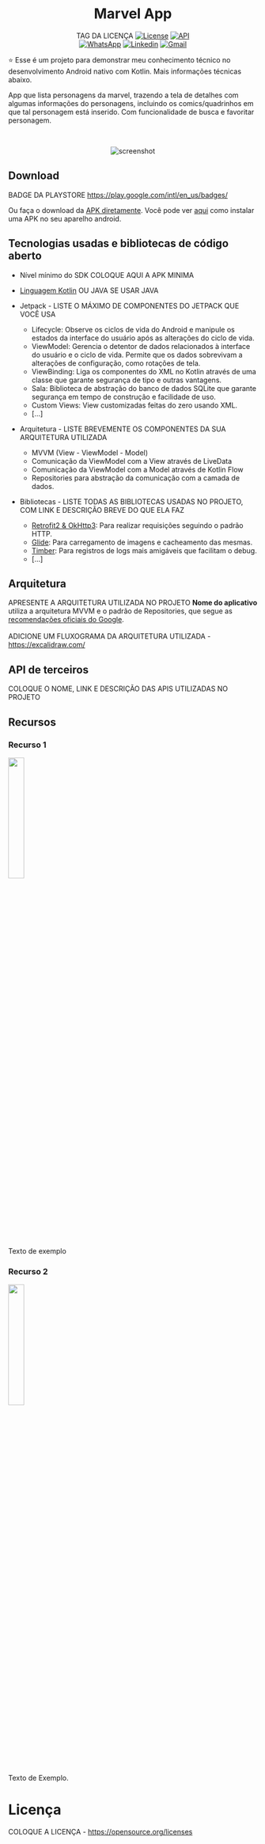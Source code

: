 <h1 align="center">Marvel App</h1>

<p align="center">
  TAG DA LICENÇA <a href="https://opensource.org/licenses/Apache-2.0"><img alt="License" src="https://img.shields.io/badge/License-Apache%202.0 -blue.svg"/></a>
  <a href="https://android-arsenal.com/api?level=23"><img src="https://img.shields.io/badge/API-23%2B-brightgreen.svg?style=flat" border="0" alt="API"></a>
  <br>
  <a href="https://wa.me/+5581996308063"><img alt="WhatsApp" src="https://img.shields.io/badge/WhatsApp-25D366?style=for-the-badge&logo =whatsapp&logoColor=white"/></a>
  <a href="https://www.linkedin.com/in/dalakton-rodrigues-0319121b6/"><img alt="Linkedin" src="https://img.shields.io/badge/LinkedIn-0077B5?style=for -the-badge&logo=linkedin&logoColor=white"/></a>
  <a href="mailto:DalaktonRodrigues@gmail.com"><img alt="Gmail" src="https://img.shields.io/badge/Gmail-D14836?style=for-the-badge&logo=gmail&logoColor= branco"/></a>
</p>

<p align="center">  

⭐ Esse é um projeto para demonstrar meu conhecimento técnico no desenvolvimento Android nativo com Kotlin. Mais informações técnicas abaixo.

App que lista personagens da marvel, trazendo a tela de detalhes com algumas informações do personagens, incluindo os comics/quadrinhos em que tal personagem está inserido.
Com funcionalidade de busca e favoritar personagem.  
</p>

</br>

<p float="left" align="center">
<img alt="screenshot" width"30%" src="screenshot/screenshot_01.jpgg"/>
</p>

## Download
BADGE DA PLAYSTORE https://play.google.com/intl/en_us/badges/

Ou faça o download da <a href="apk/app-debug.apk?raw=true">APK diretamente</a>. Você pode ver <a href="https://www.google.com/search?q=como+instalar+um+apk+no+android">aqui</a> como instalar uma APK no seu aparelho android.

## Tecnologias usadas e bibliotecas de código aberto

- Nível mínimo do SDK COLOQUE AQUI A APK MINIMA
- [Linguagem Kotlin](https://kotlinlang.org/) OU JAVA SE USAR JAVA

- Jetpack - LISTE O MÁXIMO DE COMPONENTES DO JETPACK QUE VOCÊ USA
  - Lifecycle: Observe os ciclos de vida do Android e manipule os estados da interface do usuário após as alterações do ciclo de vida.
  - ViewModel: Gerencia o detentor de dados relacionados à interface do usuário e o ciclo de vida. Permite que os dados sobrevivam a alterações de configuração, como rotações de tela.
  - ViewBinding: Liga os componentes do XML no Kotlin através de uma classe que garante segurança de tipo e outras vantagens.
  - Sala: Biblioteca de abstração do banco de dados SQLite que garante segurança em tempo de construção e facilidade de uso.
  - Custom Views: View customizadas feitas do zero usando XML.
  - [...]

- Arquitetura - LISTE BREVEMENTE OS COMPONENTES DA SUA ARQUITETURA UTILIZADA
  - MVVM (View - ViewModel - Model)
  - Comunicação da ViewModel com a View através de LiveData
  - Comunicação da ViewModel com a Model através de Kotlin Flow
  - Repositories para abstração da comunicação com a camada de dados.
  
- Bibliotecas - LISTE TODAS AS BIBLIOTECAS USADAS NO PROJETO, COM LINK E DESCRIÇÃO BREVE DO QUE ELA FAZ
  - [Retrofit2 & OkHttp3](https://github.com/square/retrofit): Para realizar requisições seguindo o padrão HTTP.
  - [Glide](https://github.com/bumptech/glide): Para carregamento de imagens e cacheamento das mesmas.
  - [Timber](https://github.com/JakeWharton/timber): Para registros de logs mais amigáveis ​​que facilitam o debug.
  - [...]

## Arquitetura
APRESENTE A ARQUITETURA UTILIZADA NO PROJETO
**Nome do aplicativo** utiliza a arquitetura MVVM e o padrão de Repositories, que segue as [recomendações oficiais do Google](https://developer.android.com/topic/architecture).
</br></br>
ADICIONE UM FLUXOGRAMA DA ARQUITETURA UTILIZADA - https://excalidraw.com/
<br>

## API de terceiros

COLOQUE O NOME, LINK E DESCRIÇÃO DAS APIS UTILIZADAS NO PROJETO

## Recursos

### Recurso 1
<img src="screenshots/feature-1.gif" width="25%"/>

Texto de exemplo

### Recurso 2
<img src="screenshots/feature-2.gif" width="25%"/>

Texto de Exemplo.

# Licença

COLOQUE A LICENÇA - https://opensource.org/licenses

```xml

```
